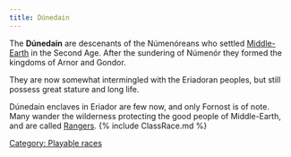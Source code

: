 ```yaml
---
title: Dúnedain
---
```


The **Dúnedain** are descenants of the Númenóreans who settled
[Middle-Earth](Middle-Earth "wikilink") in the Second Age. After the
sundering of Númenór they formed the kingdoms of Arnor and Gondor.

They are now somewhat intermingled with the Eriadoran peoples, but still
possess great stature and long life.

Dúnedain enclaves in Eriador are few now, and only Fornost is of note.
Many wander the wilderness protecting the good people of Middle-Earth,
and are called [Rangers](Ranger "wikilink"). {% include ClassRace.md %}

[Category: Playable races](Category:_Playable_races "wikilink")